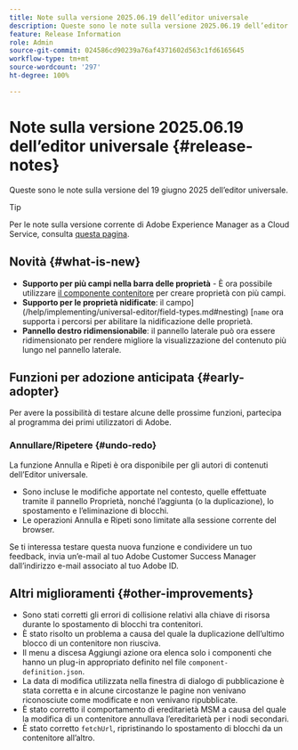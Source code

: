 ```yaml
---
title: Note sulla versione 2025.06.19 dell’editor universale
description: Queste sono le note sulla versione 2025.06.19 dell’editor universale.
feature: Release Information
role: Admin
source-git-commit: 024586cd90239a76af4371602d563c1fd6165645
workflow-type: tm+mt
source-wordcount: '297'
ht-degree: 100%

---
```



# Note sulla versione 2025.06.19 dell’editor universale {#release-notes}

Queste sono le note sulla versione del 19 giugno 2025 dell’editor universale.

>[!TIP]
>
>Per le note sulla versione corrente di Adobe Experience Manager as a Cloud Service, consulta [questa pagina](/help/release-notes/release-notes-cloud/release-notes-current.md).

## Novità {#what-is-new}

* **Supporto per più campi nella barra delle proprietà** -
  È ora possibile utilizzare [il componente contenitore](/help/implementing/universal-editor/field-types.md#container) per creare proprietà con più campi.
* **Supporto per le proprietà nidificate**: il campo](/help/implementing/universal-editor/field-types.md#nesting) [`name` ora supporta i percorsi per abilitare la nidificazione delle proprietà.
* **Pannello destro ridimensionabile**: il pannello laterale può ora essere ridimensionato per rendere migliore la visualizzazione del contenuto più lungo nel pannello laterale.

## Funzioni per adozione anticipata {#early-adopter}

Per avere la possibilità di testare alcune delle prossime funzioni, partecipa al programma dei primi utilizzatori di Adobe.

### **Annullare/Ripetere** {#undo-redo}

La funzione Annulla e Ripeti è ora disponibile per gli autori di contenuti dell’Editor universale.

* Sono incluse le modifiche apportate nel contesto, quelle effettuate tramite il pannello Proprietà, nonché l’aggiunta (o la duplicazione), lo spostamento e l’eliminazione di blocchi.
* Le operazioni Annulla e Ripeti sono limitate alla sessione corrente del browser.

Se ti interessa testare questa nuova funzione e condividere un tuo feedback, invia un’e-mail al tuo Adobe Customer Success Manager dall’indirizzo e-mail associato al tuo Adobe ID.

## Altri miglioramenti {#other-improvements}

* Sono stati corretti gli errori di collisione relativi alla chiave di risorsa durante lo spostamento di blocchi tra contenitori.
* È stato risolto un problema a causa del quale la duplicazione dell’ultimo blocco di un contenitore non riusciva.
* Il menu a discesa Aggiungi azione ora elenca solo i componenti che hanno un plug-in appropriato definito nel file `component-definition.json`.
* La data di modifica utilizzata nella finestra di dialogo di pubblicazione è stata corretta e in alcune circostanze le pagine non venivano riconosciute come modificate e non venivano ripubblicate.
* È stato corretto il comportamento di ereditarietà MSM a causa del quale la modifica di un contenitore annullava l’ereditarietà per i nodi secondari.
* È stato corretto `fetchUrl`, ripristinando lo spostamento di blocchi da un contenitore all’altro.
